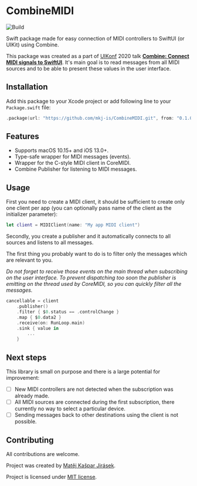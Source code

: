 # CombineMIDI

![Build](https://github.com/mkj-is/CombineMIDI/workflows/Build/badge.svg)

Swift package made for easy connection of MIDI controllers to SwiftUI (or UIKit) using Combine.

This package was created as a part of [UIKonf](https://uikonf.com) 2020 talk
[**Combine: Connect MIDI signals to SwiftUI**](https://cfp.uikonf.com/proposals/119).
It's main goal is to read messages from all MIDI sources and to be able to present these values
in the user interface.

## Installation

Add this package to your Xcode project or add following line to your `Package.swift` file:

```swift
.package(url: "https://github.com/mkj-is/CombineMIDI.git", from: "0.1.0")
```

## Features

- Supports macOS 10.15+ and iOS 13.0+.
- Type-safe wrapper for MIDI messages (events).
- Wrapper for the C-style MIDI client in CoreMIDI.
- Combine Publisher for listening to MIDI messages.

## Usage

First you need to create a MIDI client, it should be sufficient to create only one client per app
(you can optionally pass name of the client as the initializer parameter):

```swift
let client = MIDIClient(name: "My app MIDI client")
```

Secondly, you create a publisher and it automatically connects to all sources and listens to all messages.

The first thing you probably want to do is to filter only the messages which are relevant to you.

*Do not forget to receive those events on the main thread when subscribing on the user interface.
To prevent dispatching too soon the publisher is emitting on the thread used by CoreMIDI, so you can quickly filter all the messages.*

```swift
cancellable = client
    .publisher()
    .filter { $0.status == .controlChange }
    .map { $0.data2 }
    .receive(on: RunLoop.main)
    .sink { value in
        ...
    }
```

## Next steps

This library is small on purpose and there is a large potential for improvement:

- [ ] New MIDI controllers are not detected when the subscription was already made.
- [ ] All MIDI sources are connected during the first subscription, there currently no way to select a particular device.
- [ ] Sending messages back to other destinations using the client is not possible.

## Contributing

All contributions are welcome.

Project was created by [Matěj Kašpar Jirásek](https://twitter.com/mkj_is).

Project is licensed under [MIT license](LICENSE).
